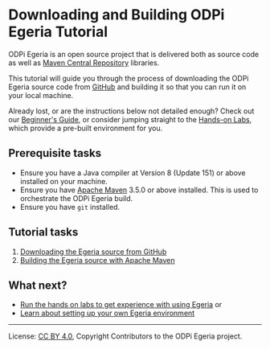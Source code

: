 <!-- SPDX-License-Identifier: CC-BY-4.0 -->
<!-- Copyright Contributors to the ODPi Egeria project. -->

# Downloading and Building ODPi Egeria Tutorial

ODPi Egeria is an open source project that is delivered both as source code as well as
[Maven Central Repository](https://search.maven.org/) libraries.

This tutorial will guide you through the process of downloading the ODPi Egeria source
code from [GitHub](https://github.com/) and building it so that you can run it
on your local machine.

Already lost, or are the instructions below not detailed enough? Check out our [Beginner's Guide](../beginners-guide),
or consider jumping straight to the [Hands-on Labs](../../open-metadata-labs), which provide a pre-built environment
for you.

## Prerequisite tasks

* Ensure you have a Java compiler at Version 8 (Update 151) or above installed on your machine.
* Ensure you have [Apache Maven](https://maven.apache.org/) 3.5.0 or above installed.
This is used to orchestrate the ODPi Egeria build.
* Ensure you have `git` installed.

## Tutorial tasks

1. [Downloading the Egeria source from GitHub](task-downloading-egeria-source.md)
2. [Building the Egeria source with Apache Maven](task-building-egeria-source.md)

## What next?

* [Run the hands on labs to get experience with using Egeria](../../open-metadata-labs)
or
* [Learn about setting up your own Egeria environment](../installing-egeria-tutorial)


----
License: [CC BY 4.0](https://creativecommons.org/licenses/by/4.0/),
Copyright Contributors to the ODPi Egeria project.

